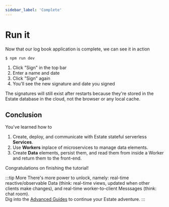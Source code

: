```yaml
---
sidebar_label: 'Complete'
---
```


# Run it

Now that our log book application is complete, we can see it in action

```bash
$ npm run dev
```

1. Click "Sign" in the top bar
2. Enter a name and date
3. Click "Sign" again
4. You'll see the new signature and date you signed

The signatures will still exist after restarts because they're stored in the Estate database in the cloud, not the browser or any local cache.

## Conclusion

You've learned how to

1. Create, deploy, and communicate with Estate stateful serverless **Services**.
2. Use **Workers** inplace of microservices to manage data elements.
3. Create **Data** elements, persist them, and read them from inside a Worker and return them to the front-end.

Congratulations on finishing the tutorial!

:::tip More
There's more power to unlock, namely: real-time reactive/observable Data (think: real-time views, updated when other clients make changes), and real-time worker-to-client Messsages (think: chat room).  
Dig into the [Advanced Guides](guides/introduction) to continue your Estate adventure.
:::

